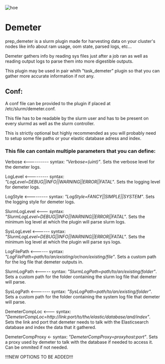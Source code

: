 ![hoe](https://user-images.githubusercontent.com/87118859/185426997-149c94e8-e33e-4621-b193-81594645686a.png)
# Demeter
prep_demeter is a slurm plugin made for harvesting data on your cluster's nodes like info about ram usage, oom state, parsed logs, etc...

Demeter gathers info by reading sys files just after a job ran as well as reading output logs to parse them into more digestible outputs.

This plugin may be used in pair whith "task_demeter" plugin so that you can gather more accurate information if not any.

## Conf:
A conf file can be provided to the plugin if placed at /etc/slurm/demeter.conf.

This file has to be readable by the slurm user and has to be present on every slurmd as well as the slurm controller.

This is strictly optional but highly recommended as you will probably need to setup some file paths or your elastic database adress and index.

### This file can contain multiple parameters that you can define:

Verbose <---------- syntax: *"Verbose=(uint)"*. Sets the verbose level for the demeter logs.

LogLevel <--------- syntax: *"LogLevel=DEBUG||INFO||WARNING||ERROR||FATAL"*. Sets the logging level for demeter logs.

LogStyle <--------- syntax: *"LogStyle=FANCY||SIMPLE||SYSTEM"*. Sets the logging style for demeter logs.

SlurmLogLevel <--- syntax: *"SlurmLogLevel=DEBUG||INFO||WARNING||ERROR||FATAL"*. Sets the minimum log level at which the plugin will parse slurm logs.

SysLogLevel <------ syntax: *"SlurmLogLevel=DEBUG||INFO||WARNING||ERROR||FATAL"*. Sets the minimum log level at which the plugin will parse sys logs.

LogFilePath <------ syntax: *"LogFilePath=path/to/an/existing/or/non/existing/file"*. Sets a custom path for the log file that demeter outputs in.

SlurmLogPath <----- syntax: *"SlurmLogPath=path/to/an/existing/folder"*. Sets a custom path for the folder containing the slurm log file that demeter will parse.

SysLogPath <------- syntax: *"SysLogPath=path/to/an/existing/folder"*. Sets a custom path for the folder containing the system log file that demeter will parse.

DemeterCompLoc <--- syntax: *"DemeterCompLoc=http://link:port/to/the/elastic/database/and/index"*. Sets the link and port that demeter needs to talk with the Elasticsearch database and index the data that it gathered.

DemeterCompProxy <- syntax: *"DemeterCompProxy=proxyhost:port"*. Sets a proxy used by demeter to talk with the database if needed to access it. Can be ommited if not needed.


!!!NEW OPTIONS TO BE ADDED!!!

